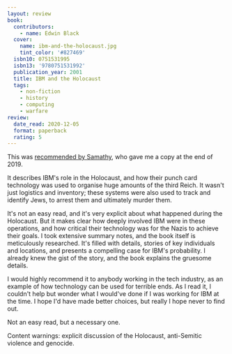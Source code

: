 ```yaml
---
layout: review
book:
  contributors:
    - name: Edwin Black
  cover:
    name: ibm-and-the-holocaust.jpg
    tint_color: '#827469'
  isbn10: 0751531995
  isbn13: '9780751531992'
  publication_year: 2001
  title: IBM and the Holocaust
  tags:
    - non-fiction
    - history
    - computing
    - warfare
review:
  date_read: 2020-12-05
  format: paperback
  rating: 5
---
```


This was [recommended by Samathy](https://twitter.com/Samathy_Barratt/status/1184033320851640320), who gave me a copy at the end of 2019.

It describes IBM's role in the Holocaust, and how their punch card technology was used to organise huge amounts of the third Reich.
It wasn't just logistics and inventory; these systems were also used to track and identify Jews, to arrest them and ultimately murder them.

It's not an easy read, and it's very explicit about what happened during the Holocaust.
But it makes clear how deeply involved IBM were in these operations, and how critical their technology was for the Nazis to achieve their goals.
I took extensive summary notes, and the book itself is meticulously researched.
It's filled with details, stories of key individuals and locations, and presents a compelling case for IBM's probability.
I already knew the gist of the story, and the book explains the gruesome details.

I would highly recommend it to anybody working in the tech industry, as an example of how technology can be used for terrible ends.
As I read it, I couldn't help but wonder what I would've done if I was working for IBM at the time.
I hope I'd have made better choices, but really I hope never to find out.

Not an easy read, but a necessary one.

Content warnings: explicit discussion of the Holocaust, anti-Semitic violence and genocide.
